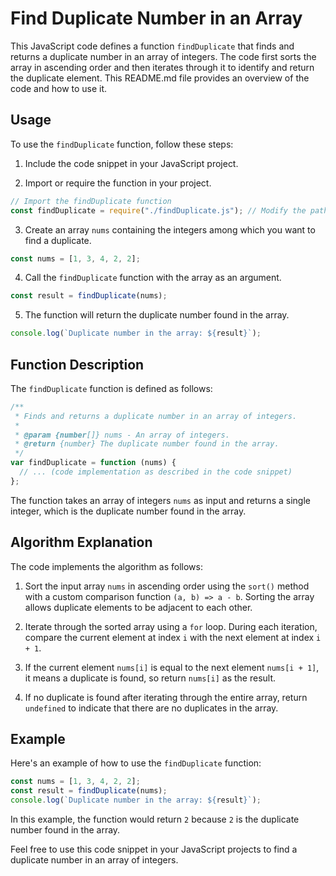 # Find Duplicate Number in an Array

This JavaScript code defines a function `findDuplicate` that finds and returns a duplicate number in an array of integers. The code first sorts the array in ascending order and then iterates through it to identify and return the duplicate element. This README.md file provides an overview of the code and how to use it.

## Usage

To use the `findDuplicate` function, follow these steps:

1. Include the code snippet in your JavaScript project.

2. Import or require the function in your project.

```javascript
// Import the findDuplicate function
const findDuplicate = require("./findDuplicate.js"); // Modify the path accordingly
```

3. Create an array `nums` containing the integers among which you want to find a duplicate.

```javascript
const nums = [1, 3, 4, 2, 2];
```

4. Call the `findDuplicate` function with the array as an argument.

```javascript
const result = findDuplicate(nums);
```

5. The function will return the duplicate number found in the array.

```javascript
console.log(`Duplicate number in the array: ${result}`);
```

## Function Description

The `findDuplicate` function is defined as follows:

```javascript
/**
 * Finds and returns a duplicate number in an array of integers.
 *
 * @param {number[]} nums - An array of integers.
 * @return {number} The duplicate number found in the array.
 */
var findDuplicate = function (nums) {
  // ... (code implementation as described in the code snippet)
};
```

The function takes an array of integers `nums` as input and returns a single integer, which is the duplicate number found in the array.

## Algorithm Explanation

The code implements the algorithm as follows:

1. Sort the input array `nums` in ascending order using the `sort()` method with a custom comparison function `(a, b) => a - b`. Sorting the array allows duplicate elements to be adjacent to each other.

2. Iterate through the sorted array using a `for` loop. During each iteration, compare the current element at index `i` with the next element at index `i + 1`.

3. If the current element `nums[i]` is equal to the next element `nums[i + 1]`, it means a duplicate is found, so return `nums[i]` as the result.

4. If no duplicate is found after iterating through the entire array, return `undefined` to indicate that there are no duplicates in the array.

## Example

Here's an example of how to use the `findDuplicate` function:

```javascript
const nums = [1, 3, 4, 2, 2];
const result = findDuplicate(nums);
console.log(`Duplicate number in the array: ${result}`);
```

In this example, the function would return `2` because `2` is the duplicate number found in the array.

Feel free to use this code snippet in your JavaScript projects to find a duplicate number in an array of integers.
